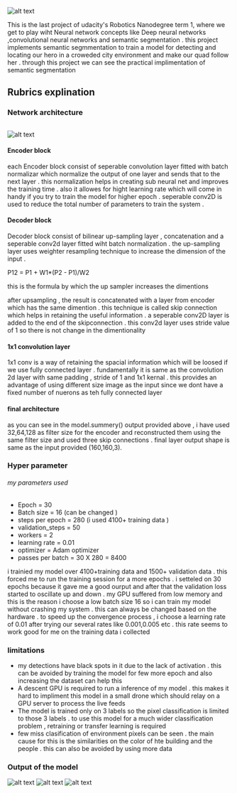 

[//]: # (Image References)

[image1]: ./img/evaluation.png "evaluation"
[image2]: ./img/final_score.png "score"
[image3]: ./img/prediction_1.png "pred 1"
[image4]: ./img/prediction_2.png "pred 2"
[image5]: ./img/main_model_with_shapes.png "model"

![alt text][image4]

This is the last project of udacity's Robotics Nanodegree term 1, where we get to play wiht Neural network concepts like Deep neural networks ,convolutional neural networks and semantic segmentation . this project implements semantic segmmentation to train a model for detecting and locating our hero in a croweded city environment and make our quad follow her . through this project we can see the practical implimentation of semantic segmentation  


## Rubrics explination 

### Network architecture 
<image of the network graph>
 
 ![alt text][image5]
 


#### Encoder block

each Encoder block consist of seperable convolution layer fitted with batch normalizar which normalize the output of one layer and sends that to the next layer . this normalization helps in creating sub neural net and improves the training time . also it allowes for hight learning rate which will come in handy if you try to train the model for higher epoch . seperable conv2D is used to reduce the total number of parameters to train the system . 

#### Decoder block

Decoder block consist of bilinear up-sampling layer , concatenation and a seperable conv2d layer fitted wiht batch normalization . the up-sampling layer uses weighter resampling technique to increase the dimension of the input .

P12 = P1 + W1*(P2 - P1)/W2  

this is the formula by which the up sampler increases the dimentions 

after upsampling , the result is concatenated with a layer from encoder which has the same dimention . this technique is called skip connection which helps in retaining the useful information . a seperable conv2D layer is added to the end of the skipconnection . this conv2d layer uses stride value of 1 so there is not change in the dimentionality 

#### 1x1 convolution layer 

1x1 conv is a way of retaining the spacial information which will be loosed if we use fully connected layer . fundamentally it is same as the convolution 2d layer with same padding , stride of 1 and 1x1 kernal .  this provides an advantage of using different size image as the input since we dont have a fixed number of nuerons as teh fully connected layer

#### final architecture

as you can see in the model.summery() output provided above , i have used 32,64,128 as filter size for the encoder and reconstructed them using the same filter size and used three skip connections . final layer output shape is same as the input provided (160,160,3). 

### Hyper parameter 

###### my parameters used 

* Epoch = 30
* Batch size = 16 (can be changed )
* steps per epoch = 280 (i used 4100+ training data )
* validation_steps = 50
* workers = 2
* learning rate = 0.01
* optimizer = Adam optimizer
* passes per batch = 30 X 280 = 8400

i trainied my model over 4100+training data and 1500+ validation data . this forced me to run the training session for a more epochs . i setteled on 30 epochs because it gave me a good ourput and after that the validation loss started to oscillate up and down . my GPU suffered from low memory and this is the reason i choose a low batch size 16 so i can train my model without crashing my system . this can always be changed based on the hardware . to speed up the convergence process , i choose a learning rate of 0.01 after trying our several rates like 0.001,0.005 etc . this rate seems to work good for me on the training data i collected 

### limitations 

* my detections have black spots in it due to the lack of activation . this can be avoided by training the model for few more epoch and also increasing the dataset can help this 
* A descent GPU is required to run a inference of my model . this makes it hard to impliment this model in a small drone which should relay on a GPU server to process the live feeds
* The model is trained only on 3 labels so the pixel classification is limited to those 3 labels . to use this model for a much wider classification problem , retraining or transfer learning is required
* few miss clasification of environment pixels can be seen . the main cause for this is the similarities on the color of hte building and the people . this can also be avoided by using more data 

### Output of the model


![alt text][image1]
![alt text][image2]
![alt text][image3]


 
